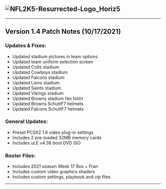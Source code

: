 ## ![NFL2K5-Resurrected-Logo_Horiz5](https://user-images.githubusercontent.com/69597675/125652934-6b21a6c3-e700-4709-8e10-01deb62d37f7.png)
-----

## Version 1.4 Patch Notes (10/17/2021)
### Updates & Fixes:

  * Updated stadium pictures in team options
  * Updated team uniform selection screen
  * Updated Colts stadium
  * Updated Cowboys stadium
  * Updated Falcons stadium
  * Updated Lions stadium
  * Updated Saints stadium
  * Updated Vikings stadium
  * Updated Browns stadium fan tshirt
  * Updated Browns SchuttF7 helmets
  * Updated Falcons SchuttF7 helmets

### General Updates:

* Preset PCSX2 1.6 video plug-in settings
* Includes 2 pre-loaded 32MB memory cards
* Includes uLE v4.38 boot DVD ISO

### Roster Files:

* Includes 2021 season Week 17 Ros + Fran
* Includes custom video graphics shaders
* Includes custom settings, playbook and vip files
-----

